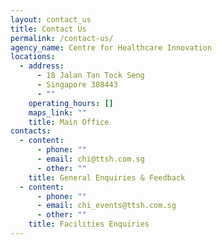 ```yaml
---
layout: contact_us
title: Contact Us
permalink: /contact-us/
agency_name: Centre for Healthcare Innovation
locations:
  - address:
      - 18 Jalan Tan Tock Seng
      - Singapore 308443
      - ""
    operating_hours: []
    maps_link: ""
    title: Main Office
contacts:
  - content:
      - phone: ""
      - email: chi@ttsh.com.sg
      - other: ""
    title: General Enquiries & Feedback
  - content:
      - phone: ""
      - email: chi_events@ttsh.com.sg
      - other: ""
    title: Facilities Enquiries
---
```

